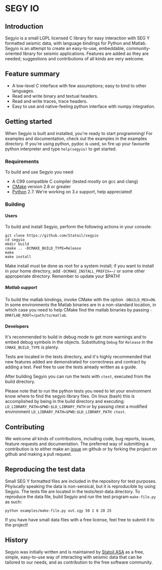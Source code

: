 # SEGY IO #

## Introduction ##

Segyio is a small LGPL licensed C library for easy interaction with SEG Y
formatted seismic data, with language bindings for Python and Matlab. Segyio is
an attempt to create an easy-to-use, embeddable, community-oriented library for
seismic applications. Features are added as they are needed; suggestions and
contributions of all kinds are very welcome.

## Feature summary ##
 * A low-level C interface with few assumptions; easy to bind to other
   languages.
 * Read and write binary and textual headers.
 * Read and write traces, trace headers.
 * Easy to use and native-feeling python interface with numpy integration.

## Getting started ##

When Segyio is built and installed, you're ready to start programming! For
examples and documentation, check out the examples in the examples directory.
If you're using python, pydoc is used, so fire up your favourite python
interpreter and type `help(segyio)` to get started.

### Requirements ###

To build and use Segyio you need:
 * A C99 compatible C compiler (tested mostly on gcc and clang)
 * [CMake](https://cmake.org/) version 2.8 or greater
 * [Python](https://www.python.org/) 2.7. We're working on 3.x support, help
   appreciated!

### Building ###

#### Users ####

To build and install Segyio, perform the following actions in your console:

```
git clone https://github.com/Statoil/segyio
cd segyio
mkdir build
cmake .. -DCMAKE_BUILD_TYPE=Release
make
make install
```

Make install must be done as root for a system install; if you want to install
in your home directory, add `-DCMAKE_INSTALL_PREFIX=~/` or some other
approperiate directory. Remember to update your $PATH!

##### Matlab support #####

To build the matlab bindings, invoke CMake with the option `-DBUILD_MEX=ON`. In
some environments the Matlab binaries are in a non-standard location, in which
case you need to help CMake find the matlab binaries by passing
`-DMATLAB_ROOT=/path/to/matlab`.

#### Developers ####

It's recommended to build in debug mode to get more warnings and to embed debug
symbols in the objects. Substituting `Debug` for `Release` in the
`CMAKE_BUILD_TYPE` is plenty.

Tests are located in the tests directory, and it's highly recommended that new
features added are demonstrated for correctness and contract by adding a test.
Feel free to use the tests already written as a guide.

After building Segyio you can run the tests with `ctest`, executed from the
build directory.

Please note that to run the python tests you need to let your environment know
where to find the segyio library files. On linux (bash) this is accomplished by being
in the build directory and executing: `LD_LIBRARY_PATH=$PWD:$LD_LIBRARY_PATH`
or by passing ctest a modified environment
`LD_LIBRARY_PATH=$PWD:$LD_LIBRARY_PATH ctest`.

## Contributing ##

We welcome all kinds of contributions, including code, bug reports, issues,
feature requests and documentation. The preferred way of submitting a
contribution is to either make an
[issue](https://github.com/Statoil/SegyIO/issues) on github or by forking the
project on github and making a pull request.

## Reproducing the test data ##

Small SEG Y formatted files are included in the repository for test purposes.
Phyiscally speaking the data is non-sensical, but it is reproducible by using
Segyio. The tests file are located in the tests/test-data directory. To
reproduce the data file, build Segyio and run the test program `make-file.py`
as such:

```
python examples/make-file.py out.sgy 50 1 6 20 25
```

If you have have small data files with a free license, feel free to submit it
to the project!

## History ##
Segyio was initially written and is maintained by [Statoil
ASA](http://www.statoil.com/) as a free, simple, easy-to-use way of interacting
with seismic data that can be tailored to our needs, and as contribution to the
free software community.
